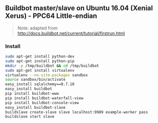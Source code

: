 ## Buildbot master/slave on Ubuntu 16.04 (Xenial Xerus) - PPC64 Little-endian

> Note: adapted from http://docs.buildbot.net/current/tutorial/firstrun.html

### Install

```sh
sudo apt-get install python-dev
sudo apt-get install python-pip
mkdir -p /tmp/buildbot && cd /tmp/buildbot
sudo apt-get install virtualenv
virtualenv --no-site-packages sandbox
source sandbox/bin/activate
easy_install sqlalchemy==0.7.10
easy_install buildbot
pip install buildbot-www
pip install buildbot-waterfall-view
pip install buildbot-console-view
easy_install buildbot-slave
buildslave create-slave slave localhost:9989 example-worker pass
buildslave start slave
```

